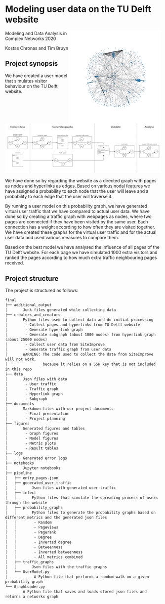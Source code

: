 # Modeling user data on the TU Delft website
<img align="right" src="final/figures/subgraph_latest.svg" alt="drawing" width="300"/>

Modeling and Data Analysis in Complex Networks 2020

Kostas Chronas and Tim Bruyn

## Project synopsis

We have created a user model that simulates visitor behaviour on the TU Delft website.

![](project_pipeline.png)

We have done so by regarding the website as a directed graph with pages as nodes and hyperlinks as edges. Based on various nodal features we have assigned a probability to each node that the user will leave and a probability to each edge that the user will traverse it.

By running a user model on this probability graph, we have generated virtual user traffic that we have compared to actual user data. We have done so by creating a traffic graph with webpages as nodes, where two pages are connected if they have been visited by the same user. Each connection has a weight according to how often they are visited together. We have created these graphs for the virtual user traffic and for the actual user data and used various measures to compare them.

Based on the best model we have analysed the influence of all pages of the TU Delft website. For each page we have simulated 1000 extra visitors and ranked the pages according to how much extra traffic neighbouring pages received.

## Project structure

The project is structured as follows:

```
final
├── additional_output
│       Junk files generated while collecting data
├── crawlers_and_creators
│       Python files used to collect data and do initial processing
│        - Collect pages and hyperlinks from TU Delft website
│        - Generate hyperlink graph
│        - Generate subgraph (about 1000 nodes) from hyperlink graph (about 25000 nodes)
│        - Collect user data from SiteImprove
│        - Generate traffic graph from user data
│       WARNING: The code used to collect the data from SiteImprove will not work, 
│                because it relies on a SSH key that is not included in this repo
├── data
│       Json files with data
│        - User traffic
│        - Traffic graph
│        - Hyperlink graph
│        - Subgraph
├── documents
│       Markdown files with our project documents
│        - Final presentation
│        - Project planning
├── figures
│       Generated figures and tables
│        - Graph figures
│        - Model figures
│        - Metric plots
│        - Result tables
├── logs
│       Generated error logs
├── notebooks
│       Jupyter notebooks
├── pipeline
│   ├── entry_pages.json
│   ├── generated_user_traffic
│   │       Json files with generated user traffic
│   ├── infect
│   │       Python files that simulate the spreading process of users through the website
│   ├── probability_graphs
│   │       Python files to generate the probability graphs based on different metrics and the generated json files
│   │        - Random
│   │        - Pageviews
│   │        - Pagerank
│   │        - Degree
│   │        - Inverted degree
│   │        - Betweenness
│   │        - Inverted betweenness
│   │        - All metrics combined
│   ├── traffic_graphs
│   │       Json files with the traffic graphs
│   └── UserModel.py
│            A Python file that performs a random walk on a given probability graph
└── GraphLoader.py
        A Python file that saves and loads stored json files and returns a networkx graph
```

